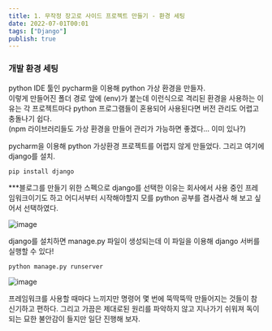 ```yaml
---
title: 1. 무작정 장고로 사이드 프로젝트 만들기 - 환경 세팅
date: 2022-07-01T00:01
tags: ["Django"]
publish: true
---
```


### 개발 환경 세팅

python IDE 툴인 pycharm을 이용해 python 가상 환경을 만들자.  
이렇게 만들어진 폴더 경로 앞에 (env)가 붙는데 이런식으로 격리된 환경을 사용하는 이유는 각 프로젝트마다 python 프로그램들이 혼용되어 사용된다면 버전 관리도 어렵고 충돌나기 쉽다.  
(npm 라이브러리들도 가상 환경을 만들어 관리가 가능하면 좋겠다... 이미 있나?)

pycharm을 이용해 python 가상환경 프로젝트를 어렵지 않게 만들었다. 그리고 여기에 django를 설치.

`pip install django`

\*\*\*블로그를 만들기 위한 스펙으로 django를 선택한 이유는 회사에서 사용 중인 프레임워크이기도 하고 어디서부터 시작해야할지 모를 python 공부를 겸사겸사 해 보고 싶어서 선택하였다.

![image](https://user-images.githubusercontent.com/24996316/176993297-a6d5e066-4ed5-4351-bd57-e6e2103d8137.png)

django를 설치하면 manage.py 파일이 생성되는데 이 파일을 이용해 django 서버를 실행할 수 있다!

`python manage.py runserver`

![image](https://user-images.githubusercontent.com/24996316/176993389-544d9513-880f-4aa6-9ed7-34b29bbd4297.png)

프레임워크를 사용할 때마다 느끼지만 명령어 몇 번에 뚝딱뚝딱 만들어지는 것들이 참 신기하고 편하다. 그리고 가끔은 제대로된 원리를 파악하지 않고 지나가기 쉬워져 독이 되는 묘한 불안감이 들지만 일단 진행해 보자.
